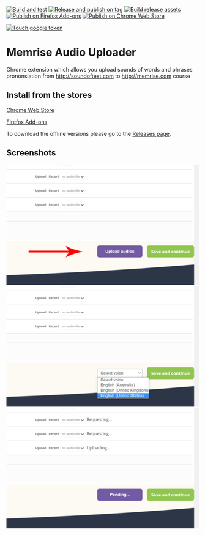 [![Build and test](https://github.com/cardinalby/memrise-audio-uploader/actions/workflows/build-and-test.yml/badge.svg)](https://github.com/cardinalby/memrise-audio-uploader/actions/workflows/build-and-test.yml)
[![Release and publish on tag](https://github.com/cardinalby/memrise-audio-uploader/actions/workflows/publish-release-on-tag.yml/badge.svg)](https://github.com/cardinalby/memrise-audio-uploader/actions/workflows/publish-release-on-tag.yml)
[![Build release assets](https://github.com/cardinalby/memrise-audio-uploader/actions/workflows/build-assets-on-release.yml/badge.svg)](https://github.com/cardinalby/memrise-audio-uploader/actions/workflows/build-assets-on-release.yml)
[![Publish on Firefox Add-ons](https://github.com/cardinalby/memrise-audio-uploader/actions/workflows/publish-on-firefox-addons.yml/badge.svg)](https://github.com/cardinalby/memrise-audio-uploader/actions/workflows/publish-on-firefox-addons.yml)
[![Publish on Chrome Web Store](https://github.com/cardinalby/memrise-audio-uploader/actions/workflows/publish-on-chrome-webstore.yml/badge.svg)](https://github.com/cardinalby/memrise-audio-uploader/actions/workflows/publish-on-chrome-webstore.yml)

[![Touch google token](https://github.com/cardinalby/memrise-audio-uploader/actions/workflows/touch-google-refresh-token.yml/badge.svg)](https://github.com/cardinalby/memrise-audio-uploader/actions/workflows/touch-google-refresh-token.yml)

# Memrise Audio Uploader
Chrome extension which allows you upload sounds of words and phrases prononsiation from http://soundoftext.com to http://memrise.com course

## Install from the stores
[Chrome Web Store](https://chrome.google.com/webstore/detail/memrise-audio-uploader/fonhjbpoimjmgfgbboichngpjlmilbmk)

[Firefox Add-ons](https://addons.mozilla.org/firefox/addon/memrise-audio-uploader/)

To download the offline versions please go to the 
[Releases page](https://github.com/cardinalby/memrise-audio-uploader/releases).

## Screenshots
![Screenshot 1](design/screenshots/screenshot1.png)
![Screenshot 1](design/screenshots/screenshot2.png)
![Screenshot 1](design/screenshots/screenshot3.png)